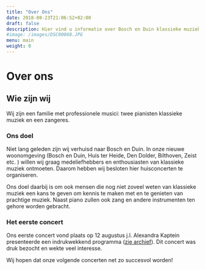 ```yaml
---
title: "Over Ons"
date: 2018-08-23T21:06:52+02:00
draft: false
description: Hier vind u informatie over Bosch en Duin klassieke muziek, informatie over ons en onze doelen.
#image: /images/DSC00068.JPG
menu: main
weight: 0
---
```


# Over ons

## Wie zijn wij

Wij zijn een familie met professionele musici: twee pianisten klassieke muziek en een zangeres.

### Ons doel

Niet lang geleden zijn wij verhuisd naar Bosch en Duin. 
In onze nieuwe woonomgeving (Bosch en Duin, Huis ter Heide, Den Dolder, Bilthoven, Zeist etc. ) willen wij graag medeliefhebbers en enthousiasten van klassieke muziek ontmoeten. Daarom hebben wij besloten hier huisconcerten te organiseren. 


Ons doel daarbij is om ook mensen die nog niet zoveel weten van klassieke muziek een kans te geven om kennis te maken met en te genieten van prachtige muziek.
Naast piano zullen ook zang en andere instrumenten ten gehore worden gebracht.

### Het eerste concert

Ons eerste concert vond plaats op 12 augustus j.l. Alexandra Kaptein presenteerde een indrukwekkend programma ([zie archief](/tags/archief)). Dit concert was druk bezocht en wekte veel interesse.


Wij hopen dat onze volgende concerten net zo succesvol worden! 